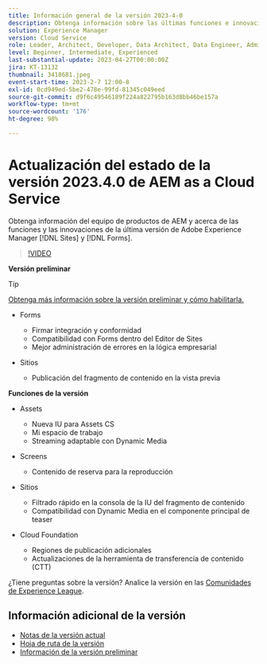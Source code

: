 ```yaml
---
title: Información general de la versión 2023-4-0
description: Obtenga información sobre las últimas funciones e innovaciones de la versión 2023-2-0 para Adobe Experience Manager [!DNL Forms] y [!DNL Sites].
solution: Experience Manager
version: Cloud Service
role: Leader, Architect, Developer, Data Architect, Data Engineer, Admin, User
level: Beginner, Intermediate, Experienced
last-substantial-update: 2023-04-27T00:00:00Z
jira: KT-13132
thumbnail: 3418681.jpeg
event-start-time: 2023-2-7 12:00-8
exl-id: 0cd949ed-5be2-478e-99fd-81345c049eed
source-git-commit: d9f6c49546189f224a822795b163d8bb46be157a
workflow-type: tm+mt
source-wordcount: '176'
ht-degree: 98%

---
```


# Actualización del estado de la versión 2023.4.0 de AEM as a Cloud Service

Obtenga información del equipo de productos de AEM y acerca de las funciones y las innovaciones de la última versión de Adobe Experience Manager [!DNL Sites] y [!DNL Forms].

>[!VIDEO](https://video.tv.adobe.com/v/3418681/?learn=on)

**Versión preliminar**

>[!TIP]
>
>[Obtenga más información sobre la versión preliminar y cómo habilitarla.](https://experienceleague.adobe.com/docs/experience-manager-cloud-service/content/release-notes/prerelease.html?lang=es)

* Forms
   * Firmar integración y conformidad
   * Compatibilidad con Forms dentro del Editor de Sites
   * Mejor administración de errores en la lógica empresarial

* Sitios
   * Publicación del fragmento de contenido en la vista previa

**Funciones de la versión**

* Assets
   * Nueva IU para Assets CS
   * Mi espacio de trabajo
   * Streaming adaptable con Dynamic Media

* Screens
   * Contenido de reserva para la reproducción

* Sitios
   * Filtrado rápido en la consola de la IU del fragmento de contenido
   * Compatibilidad con Dynamic Media en el componente principal de teaser

* Cloud Foundation
   * Regiones de publicación adicionales
   * Actualizaciones de la herramienta de transferencia de contenido (CTT)


¿Tiene preguntas sobre la versión?  Analice la versión en las [Comunidades de Experience League](https://adobe.ly/43FGHk0).


## Información adicional de la versión

* [Notas de la versión actual](https://experienceleague.adobe.com/docs/experience-manager-cloud-service/content/release-notes/home.html?lang=es)
* [Hoja de ruta de la versión](https://experienceleague.adobe.com/docs/experience-manager-release-information/aem-release-updates/update-releases-roadmap.html?lang=es)
* [Información de la versión preliminar](https://experienceleague.adobe.com/docs/experience-manager-cloud-service/content/release-notes/prerelease.html?lang=es)
